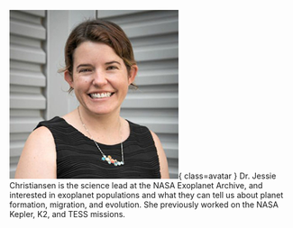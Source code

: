 ![Jessie Christiansen](Christiansen.jpg){ class=avatar }
Dr. Jessie Christiansen is the science lead at the NASA Exoplanet Archive, and interested in exoplanet populations and what they can tell us about planet formation, migration, and evolution. She previously worked on the NASA Kepler, K2, and TESS missions.
